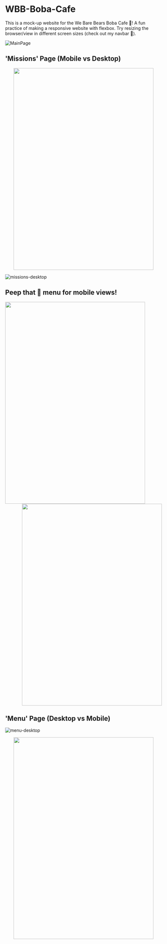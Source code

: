 # WBB-Boba-Cafe
This is a mock-up website for the We Bare Bears Boba Cafe :teddy_bear:! A fun practice of making a responsive website with flexbox. 
Try resizing the browser/view in different screen sizes (check out my navbar :cherry_blossom:).

![MainPage](https://github.com/Li-Jessica/WBB-Boba-Cafe/blob/f28271f3bc33f7ecea05d90a65157d853c3890b5/product-photos/main-banner.png)

## 'Missions' Page (Mobile vs Desktop)
<p align="center">
      <img width="450" height="650" src=https://github.com/Li-Jessica/WBB-Boba-Cafe/blob/de83b13ab98d6d239ca4ecc0ae3e9aff9834077c/product-photos/mobile-missions-view.png>
 </p>

![missions-desktop](https://github.com/Li-Jessica/WBB-Boba-Cafe/blob/de83b13ab98d6d239ca4ecc0ae3e9aff9834077c/product-photos/desktop-missions-view.png)

## Peep that :hamburger: menu for mobile views! 
<img align="left" width="450" height="650" src=https://github.com/Li-Jessica/WBB-Boba-Cafe/blob/356e441a2246e0163a4c2341e06716227921e443/product-photos/mobile-team-menu.png>
<p align="right">
  <img width="450" height="650" src=https://github.com/Li-Jessica/WBB-Boba-Cafe/blob/356e441a2246e0163a4c2341e06716227921e443/product-photos/mobile-menu-expanded.png>
</p>

## 'Menu' Page (Desktop vs Mobile)
![menu-desktop](https://github.com/Li-Jessica/WBB-Boba-Cafe/blob/de83b13ab98d6d239ca4ecc0ae3e9aff9834077c/product-photos/desktop-products-view.png)
<p align="center">
    <img width="450" height="650" src=https://github.com/Li-Jessica/WBB-Boba-Cafe/blob/de83b13ab98d6d239ca4ecc0ae3e9aff9834077c/product-photos/mobile-products-view.png>
</p>
